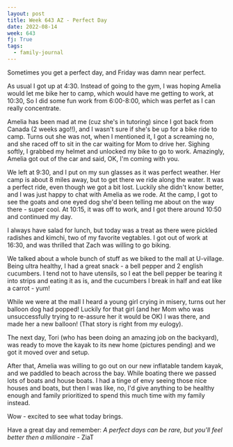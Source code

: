 ```yaml
---
layout: post
title: Week 643 AZ - Perfect Day
date: 2022-08-14
week: 643
fj: True
tags:
  - family-journal
---
```


Sometimes you get a perfect day, and Friday was damn near perfect.

As usual I got up at 4:30. Instead of going to the gym, I was hoping Amelia would let me bike her to camp, which would have me getting to work, at 10:30, So I did some fun work from 6:00-8:00, which was perfet as I can really concentrate.

Amelia has been mad at me (cuz she's in tutoring) since I got back from Canada (2 weeks ago!!), and I wasn't sure if she's be up for a bike ride to camp. Turns out she was not, when I mentioned it, I got a screaming no, and she raced off to sit in the car waiting for Mom to drive her. Sighing softly, I grabbed my helmet and unlocked my bike to go to work. Amazingly, Amelia got out of the car and said, OK, I'm coming with you.

We left at 9:30, and I put on my sun glasses as it was perfect weather. Her camp is about 8 miles away, but to get there we ride along the water. It was a perfect ride, even though we got a bit lost. Luckily she didn't know better, and I was just happy to chat with Amelia as we rode. At the camp, I got to see the goats and one eyed dog she'd been telling me about on the way there - super cool. At 10:15, it was off to work, and I got there around 10:50 and continued my day.

I always have salad for lunch, but today was a treat as there were pickled radishes and kimchi, two of my favorite vegtables. I got out of work at 16:30, and was thrilled that Zach was willing to go biking.

We talked about a whole bunch of stuff as we biked to the mall at U-village. Being ultra healthy, I had a great snack - a bell pepper and 2 english cucumbers. I tend not to have utensils, so I eat the bell pepper be tearing it into strips and eating it as is, and the cucumbers I break in half and eat like a carrot - yum!

While we were at the mall I heard a young girl crying in misery, turns out her balloon dog had popped! Luckily for that girl (and her Mom who was unsuccessfully trying to re-assure her it would be OK) I was there, and made her a new balloon! (That story is right from my eulogy).

The next day, Tori (who has been doing an amazing job on the backyard), was ready to move the kayak to its new home (pictures pending) and we got it moved over and setup.

After that, Amelia was willing to go out on our new inflatable tandem kayak, and we paddled to beach across the bay. While boating there we passed lots of boats and house boats. I had a tinge of envy seeing those nice houses and boats, but then I was like, no, I'd give anything to be healthy enough and family prioritized to spend this much time with my family instead.

Wow - excited to see what today brings.

Have a great day and remember: _A perfect days can be rare, but you'll feel better then a millionaire_ - ZiaT
